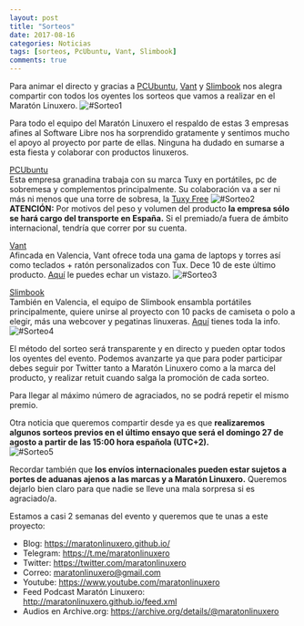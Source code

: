 ```yaml
---
layout: post
title: "Sorteos"
date: 2017-08-16
categories: Noticias
tags: [sorteos, PcUbuntu, Vant, Slimbook]
comments: true
---
```

Para animar el directo y gracias a [PCUbuntu](https://www.pcubuntu.es), [Vant](http://www.vantpc.es) y [Slimbook](https://slimbook.es/) nos alegra compartir con todos los oyentes los sorteos que vamos a realizar en el Maratón Linuxero.
![#Sorteo1](https://maratonlinuxero.github.io/images/Sorteos.png)

Para todo el equipo del Maratón Linuxero el respaldo de estas 3 empresas afines al Software Libre nos ha sorprendido gratamente y sentimos mucho el apoyo al proyecto por parte de ellas. Ninguna ha dudado en sumarse a esta fiesta y colaborar con productos linuxeros.

[PCUbuntu](https://www.pcubuntu.es)  
Esta empresa granadina trabaja con su marca Tuxy en portátiles, pc de sobremesa y complementos principalmente.
Su colaboración va a ser ni más ni menos que una torre de sobresa, la [Tuxy Free](https://www.pcubuntu.es/pcubuntu/5900246/tuxy-free.html)
![#Sorteo2](https://maratonlinuxero.github.io/images/Sorteo%20pcubuntu.png)
**ATENCIÓN:** Por motivos del peso y volumen del producto **la empresa sólo se hará cargo del transporte en España.** Si el premiado/a fuera de ámbito internacional, tendría que correr por su cuenta.

[Vant](http://www.vantpc.es)  
Afincada en Valencia, Vant ofrece toda una gama de laptops y torres así como teclados + ratón personalizados con Tux.
Dece 10 de este último producto. [Aquí](http://www.vantpc.es/producto/kit-tecladoraton-edicion-linux) le puedes echar un vistazo.
![#Sorteo3](https://maratonlinuxero.github.io/images/Sorteo%20vant.png)

[Slimbook](https://slimbook.es/)  
También en Valencia, el equipo de Slimbook ensambla portátiles principalmente, quiere unirse al proyecto con 10 packs de camiseta o polo a elegir, más una webcover y pegatinas linuxeras. [Aquí](https://slimbook.es/pedidos/pegatinas) tienes toda la info.
![#Sorteo4](https://maratonlinuxero.github.io/images/Sorteo%20slimbook.png)

El método del sorteo será transparente y en directo y pueden optar todos los oyentes del evento. Podemos avanzarte ya que para poder participar debes seguir por Twitter tanto a Maratón Linuxero como a la marca del producto, y realizar retuit cuando salga la promoción de cada sorteo.

Para llegar al máximo número de agraciados, no se podrá repetir el mismo premio.

Otra noticia que queremos compartir desde ya es que **realizaremos algunos sorteos previos en el último ensayo que será el domingo 27 de agosto a partir de las 15:00 hora española (UTC+2).**  
![#Sorteo5](https://maratonlinuxero.github.io/images/cartel27.png)

Recordar también que **los envíos internacionales pueden estar sujetos a portes de aduanas ajenos a las marcas y a Maratón Linuxero.** Queremos dejarlo bien claro para que nadie se lleve una mala sorpresa si es agraciado/a.

Estamos a casi 2 semanas del evento y queremos que te unas a este proyecto:

+ Blog: <https://maratonlinuxero.github.io/>
+ Telegram: <https://t.me/maratonlinuxero>
+ Twitter: <https://twitter.com/maratonlinuxero>
+ Correo: <maratonlinuxero@gmail.com>
+ Youtube: <https://www.youtube.com/maratonlinuxero>
+ Feed Podcast Maratón Linuxero: <http://maratonlinuxero.github.io/feed.xml>
+ Audios en Archive.org: <https://archive.org/details/@maratonlinuxero>


